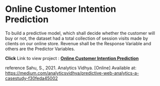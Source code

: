 # Online Customer Intention Prediction
To build a predictive model, which shall decide whether the customer will buy or not, the dataset had a total collection of session visits made by clients on our online store. Revenue shall be the Response Variable and others are the Predictor Variables.

**Click** Link to view project : [<b>Online Customer Intention Prediction</b>](https://github.com/BlessingNehohwa/Heart-Disease-Predictor-Model/blob/main/Heart%20Disease%20Predictor.ipynb)










reference Sahu, S., 2021. Analytics Vidhya. [Online] Available at: https://medium.com/analyticsvidhya/predictive-web-analytics-a-casestudy-f30feda45002   
